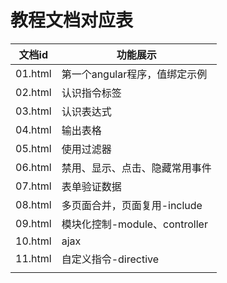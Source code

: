 # 教程文档对应表
|文档id|功能展示|
|---|---|
|01.html|第一个angular程序，值绑定示例|
|02.html|认识指令标签|
|03.html|认识表达式|
|04.html|输出表格|
|05.html|使用过滤器|
|06.html|禁用、显示、点击、隐藏常用事件|
|07.html|表单验证数据|
|08.html|多页面合并，页面复用-include|
|09.html|模块化控制-module、controller|
|10.html|ajax|
|11.html|自定义指令-directive|
|||